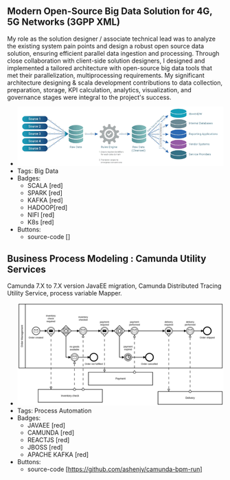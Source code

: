 ## Modern Open-Source Big Data Solution for 4G, 5G Networks (3GPP XML) 
My role as the solution designer / associate technical lead was to analyze the existing system pain points and design a robust open source data solution, ensuring efficient parallel data ingestion and processing. Through close collaboration with client-side solution designers, I designed and implemented a tailored architecture with open-source big data tools that met their parallelization, multiprocessing requirements. My significant architecture designing & scala development contributions to data collection, preparation, storage, KPI calculation, analytics, visualization, and governance stages were integral to the project's success.
- ![600x200](../assets/etl.gif)
- Tags: Big Data
- Badges:
  - SCALA [red]
  - SPARK [red]
  - KAFKA [red]
  - HADOOP[red]
  - NIFI [red]
  - K8s [red]
- Buttons:
  - source-code []

## Business Process Modeling : Camunda Utility Services
Camunda 7.X to 7.X version JavaEE migration, Camunda Distributed Tracing Utility Service, process variable Mapper.
- ![600x200](../assets/camunda.png)
- Tags: Process Automation
- Badges:
  - JAVAEE [red]
  - CAMUNDA [red]
  - REACTJS [red]
  - JBOSS [red]
  - APACHE KAFKA [red]
- Buttons:
  - source-code [https://github.com/ashenjy/camunda-bpm-run]
